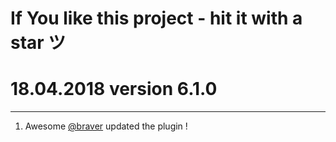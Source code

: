 # If You like this project - hit it with a star ツ

# 18.04.2018 version 6.1.0

---

1. Awesome [@braver](https://github.com/braver) updated the plugin !
